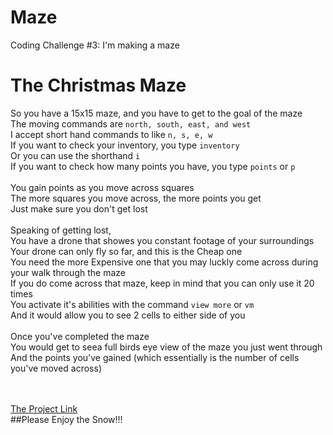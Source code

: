 # Maze
Coding Challenge #3: I'm making a maze
# The Christmas Maze
So you have a 15x15 maze, and you have to get to the goal of the maze<br/>
The moving commands are `north, south, east, and west`<br/>
I accept short hand commands to like `n, s, e, w`<br/>
If you want to check your inventory, you type `inventory`<br/>
Or you can use the shorthand `i`<br/>
If you want to check how many points you have, you type `points` or `p`<br/>
<br/>
You gain points as you move across squares<br/>
The more squares you move across, the more points you get<br/>
Just make sure you don't get lost<br/>
<br/>
Speaking of getting lost,<br/>
You have a drone that showes you constant footage of your surroundings<br/>
Your drone can only fly so far, and this is the Cheap one<br/>
You need the more Expensive one that you may luckly come across during your walk through the maze<br/>
If you do come across that maze, keep in mind that you can only use it 20 times<br/>
You activate it's abilities with the command `view more` or `vm`<br/>
And it would allow you to see 2 cells to either side of you<br/>
<br/>
Once you've completed the maze<br/>
You would get to seea full birds eye view of the maze you just went through<br/>
And the points you've gained (which essentially is the number of cells you've moved across)<br/>
<br/>
<br/>


[The Project Link](https://editor.p5js.org/turtleking/present/4zCD2VqKW)
<br/>
##Please Enjoy the Snow!!!
